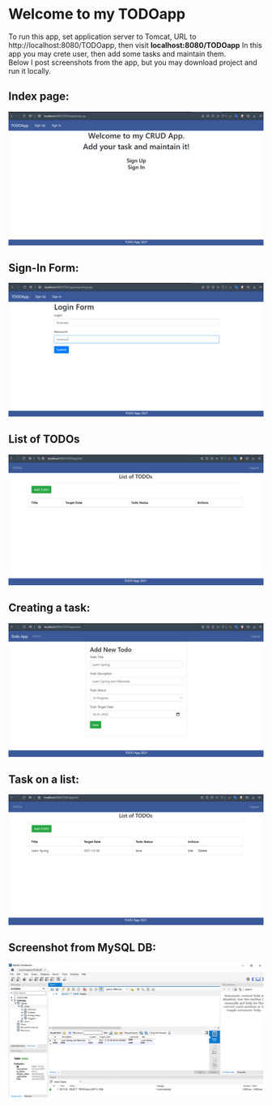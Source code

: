 # Welcome to my TODOapp
To run this app, set application server to Tomcat, URL to http://localhost:8080/TODOapp, then visit
**localhost:8080/TODOapp**
In this app you may crete user, then add some tasks and maintain them. <br/>
Below I post screenshots from the app, but you may download project and run it locally.<br/>
## Index page:<br/>
![Index page: ](https://github.com/Kamil16345/TODOapp/blob/main/screenshots/1.png)
## Sign-In Form: <br/>
![Index page: ](https://github.com/Kamil16345/TODOapp/blob/main/screenshots/2.png)
## List of TODOs <br/>
![Index page: ](https://github.com/Kamil16345/TODOapp/blob/main/screenshots/3.png)
## Creating a task: <br/>
![Index page: ](https://github.com/Kamil16345/TODOapp/blob/main/screenshots/4.png)
## Task on a list: <br/>
![Index page: ](https://github.com/Kamil16345/TODOapp/blob/main/screenshots/5.png)
## Screenshot from MySQL DB: <br/>
![Index page: ](https://github.com/Kamil16345/TODOapp/blob/main/screenshots/6.png)

